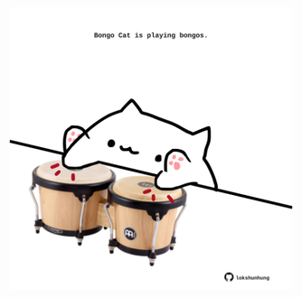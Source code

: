<!-- built at 10/01/2022, 17:07:58 UTC -->
<p align="center">
  <img width="500" height="500" src="./ReadmeImage.svg">
</p>
